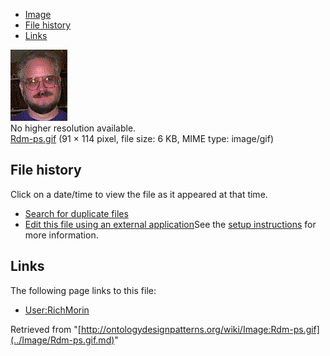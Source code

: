 * [Image](../Image/Rdm-ps.gif.md#file)
* [File history](../Image/Rdm-ps.gif.md#filehistory)
* [Links](../Image/Rdm-ps.gif.md#filelinks)

[![Image:Rdm-ps.gif](../images/1/1a/Rdm-ps.gif)](../images/1/1a/Rdm-ps.gif)  
No higher resolution available.  
[Rdm-ps.gif](../images/1/1a/Rdm-ps.gif)‎ (91 × 114 pixel, file size: 6 KB, MIME type: image/gif)

## File history

Click on a date/time to view the file as it appeared at that time.



  
* [Search for duplicate files](http://ontologydesignpatterns.org/wiki/Special:FileDuplicateSearch/Rdm-ps.gif "Special:FileDuplicateSearch/Rdm-ps.gif")
* [Edit this file using an external application](http://ontologydesignpatterns.org/wiki/index.php?title=Image:Rdm-ps.gif&action=edit&externaledit=true&mode=file "Image:Rdm-ps.gif")See the [setup instructions](http://www.mediawiki.org/wiki/Manual:External_editors "http://www.mediawiki.org/wiki/Manual:External_editors") for more information.

## Links



The following page links to this file:


* [User:RichMorin](../User/RichMorin.md "User:RichMorin")


Retrieved from "[http://ontologydesignpatterns.org/wiki/Image:Rdm-ps.gif](../Image/Rdm-ps.gif.md)"